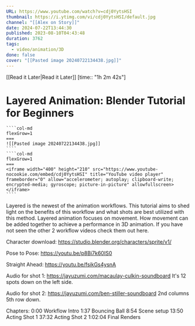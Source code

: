 ```yaml
---
URL: https://www.youtube.com/watch?v=cdj0YytsHSI
thumbnail: https://i.ytimg.com/vi/cdj0YytsHSI/default.jpg
channel: "[[Alex on Story]]"
date: 2024-07-22T13:44:30
published: 2023-08-10T04:43:48
duration: 3762
tags:
  - video/animation/3D
done: false
cover: "[[Pasted image 20240722134438.jpg]]"
---
```

[[Read it Later|Read it Later]] [time:: "1h 2m 42s"]
# Layered Animation: Blender Tutorial for Beginners
`````col
````col-md
flexGrow=1
===
![[Pasted image 20240722134438.jpg]]
````
````col-md
flexGrow=1
===
<iframe width="400" height="210" src="https://www.youtube-nocookie.com/embed/cdj0YytsHSI" title="YouTube video player" frameborder="0" allow="accelerometer; autoplay; clipboard-write; encrypted-media; gyroscope; picture-in-picture" allowfullscreen></iframe>
````
`````
Layered is the newest of the animation workflows. This tutorial aims to shed light on the benefits of this workflow and what shots are best utilized with this method. Layered animation focuses on movement. How movement can be added together to achieve a performance in 3D animation. If you have not seen the other 2 workflow videos check them out here. 

Character download: https://studio.blender.org/characters/sprite/v1/

Pose to Pose: https://youtu.be/p8Bi7k60IS0

Straight Ahead: https://youtu.be/fsikGs4ysnA

Audio for shot 1: https://jayuzumi.com/macaulay-culkin-soundboard
It's 12 spots down on the left side.

Audio for shot 2: https://jayuzumi.com/ben-stiller-soundboard
2nd columns 5th row down.

Chapters:
0:00 Workflow Intro
1:37 Bouncing Ball
8:54 Scene setup
13:50 Acting Shot 1
37:32 Acting Shot 2
1:02:04 Final Renders
